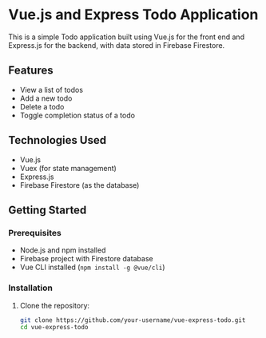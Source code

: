 # Vue.js and Express Todo Application

This is a simple Todo application built using Vue.js for the front end and Express.js for the backend, with data stored in Firebase Firestore.

## Features

- View a list of todos
- Add a new todo
- Delete a todo
- Toggle completion status of a todo

## Technologies Used

- Vue.js
- Vuex (for state management)
- Express.js
- Firebase Firestore (as the database)

## Getting Started

### Prerequisites

- Node.js and npm installed
- Firebase project with Firestore database
- Vue CLI installed (`npm install -g @vue/cli`)

### Installation

1. Clone the repository:

   ```bash
   git clone https://github.com/your-username/vue-express-todo.git
   cd vue-express-todo
